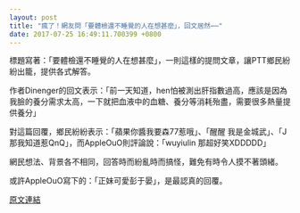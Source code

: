 ```yaml
---
layout: post
title: "瘋了！網友問「要體檢還不睡覺的人在想甚麼」，回文居然⋯⋯"
date: 2017-07-25 16:49:11.700399 +0800
---
```


標題寫著：「要體檢還不睡覺的人在想甚麼」，一則這樣的提問文章，讓PTT鄉民紛紛出籠，提供各式解答。

作者Dinenger的回文表示：「前一天知道，hen怕被測出肝指數過高，應該是因為我臉的養分需求太高，一下就把血液中的血糖、養分等消耗殆盡，需要很多熱量提供養分」

對這篇回覆，鄉民紛紛表示：「蘋果你醬我要森77惹哦」、「醒醒 我是金城武」、「J那我知道惹QnQ」，而AppleOuO則評論說：「wuyiulin 那超好笑XDDDDD」

網民想法、背景各不相同，回答時而紛亂時而搞怪，難免有時令人摸不著頭緒。

或許AppleOuO寫下的：「正妹可愛彭于晏」，是最認真的回覆。

<a href = "https://www.ptt.cc/bbs/Gossiping/M.1500928202.A.D29.html">原文連結</a>


